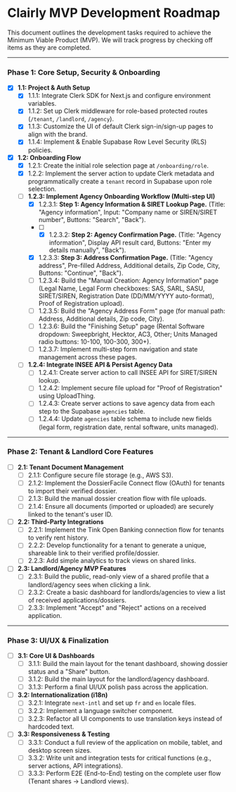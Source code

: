 # Clairly MVP Development Roadmap

This document outlines the development tasks required to achieve the Minimum Viable Product (MVP). We will track progress by checking off items as they are completed.

---

### Phase 1: Core Setup, Security & Onboarding

- [x] **1.1: Project & Auth Setup**
  - [x] 1.1.1: Integrate Clerk SDK for Next.js and configure environment variables.
  - [x] 1.1.2: Set up Clerk middleware for role-based protected routes (`/tenant`, `/landlord`, `/agency`).
  - [x] 1.1.3: Customize the UI of default Clerk sign-in/sign-up pages to align with the brand.
  - [x] 1.1.4: Implement & Enable Supabase Row Level Security (RLS) policies.
- [x] **1.2: Onboarding Flow**
  - [x] 1.2.1: Create the initial role selection page at `/onboarding/role`.
  - [x] 1.2.2: Implement the server action to update Clerk metadata and programmatically create a `tenant` record in Supabase upon role selection.
  - [ ] **1.2.3: Implement Agency Onboarding Workflow (Multi-step UI)**
    - [x] 1.2.3.1: **Step 1: Agency Information & SIRET Lookup Page.** (Title: "Agency information", Input: "Company name or SIREN/SIRET number", Buttons: "Search", "Back").
    - [ ] - [x] 1.2.3.2: **Step 2: Agency Confirmation Page.** (Title: "Agency information", Display API result card, Buttons: "Enter my details manually", "Back").
    - [x] 1.2.3.3: **Step 3: Address Confirmation Page.** (Title: "Agency address", Pre-filled Address, Additional details, Zip Code, City, Buttons: "Continue", "Back").
    - [ ] 1.2.3.4: Build the "Manual Creation: Agency Information" page (Legal Name, Legal Form checkboxes: SAS, SARL, SASU, SIRET/SIREN, Registration Date (DD/MM/YYYY auto-format), Proof of Registration upload).
    - [ ] 1.2.3.5: Build the "Agency Address Form" page (for manual path: Address, Additional details, Zip code, City).
    - [ ] 1.2.3.6: Build the "Finishing Setup" page (Rental Software dropdown: Sweepbright, Hecktor, AC3, Other; Units Managed radio buttons: 10-100, 100-300, 300+).
    - [ ] 1.2.3.7: Implement multi-step form navigation and state management across these pages.
  - [ ] **1.2.4: Integrate INSEE API & Persist Agency Data**
    - [ ] 1.2.4.1: Create server action to call INSEE API for SIRET/SIREN lookup.
    - [ ] 1.2.4.2: Implement secure file upload for "Proof of Registration" using UploadThing.
    - [ ] 1.2.4.3: Create server actions to save agency data from each step to the Supabase `agencies` table.
    - [ ] 1.2.4.4: Update `agencies` table schema to include new fields (legal form, registration date, rental software, units managed).

---

### Phase 2: Tenant & Landlord Core Features

- [ ] **2.1: Tenant Document Management**
  - [ ] 2.1.1: Configure secure file storage (e.g., AWS S3).
  - [ ] 2.1.2: Implement the DossierFacile Connect flow (OAuth) for tenants to import their verified dossier.
  - [ ] 2.1.3: Build the manual dossier creation flow with file uploads.
  - [ ] 2.1.4: Ensure all documents (imported or uploaded) are securely linked to the tenant's user ID.
- [ ] **2.2: Third-Party Integrations**
  - [ ] 2.2.1: Implement the Tink Open Banking connection flow for tenants to verify rent history.
  - [ ] 2.2.2: Develop functionality for a tenant to generate a unique, shareable link to their verified profile/dossier.
  - [ ] 2.2.3: Add simple analytics to track views on shared links.
- [ ] **2.3: Landlord/Agency MVP Features**
  - [ ] 2.3.1: Build the public, read-only view of a shared profile that a landlord/agency sees when clicking a link.
  - [ ] 2.3.2: Create a basic dashboard for landlords/agencies to view a list of received applications/dossiers.
  - [ ] 2.3.3: Implement "Accept" and "Reject" actions on a received application.

---

### Phase 3: UI/UX & Finalization

- [ ] **3.1: Core UI & Dashboards**
  - [ ] 3.1.1: Build the main layout for the tenant dashboard, showing dossier status and a "Share" button.
  - [ ] 3.1.2: Build the main layout for the landlord/agency dashboard.
  - [ ] 3.1.3: Perform a final UI/UX polish pass across the application.
- [ ] **3.2: Internationalization (i18n)**
  - [ ] 3.2.1: Integrate `next-intl` and set up `fr` and `en` locale files.
  - [ ] 3.2.2: Implement a language switcher component.
  - [ ] 3.2.3: Refactor all UI components to use translation keys instead of hardcoded text.
- [ ] **3.3: Responsiveness & Testing**
  - [ ] 3.3.1: Conduct a full review of the application on mobile, tablet, and desktop screen sizes.
  - [ ] 3.3.2: Write unit and integration tests for critical functions (e.g., server actions, API integrations).
  - [ ] 3.3.3: Perform E2E (End-to-End) testing on the complete user flow (Tenant shares -> Landlord views).
